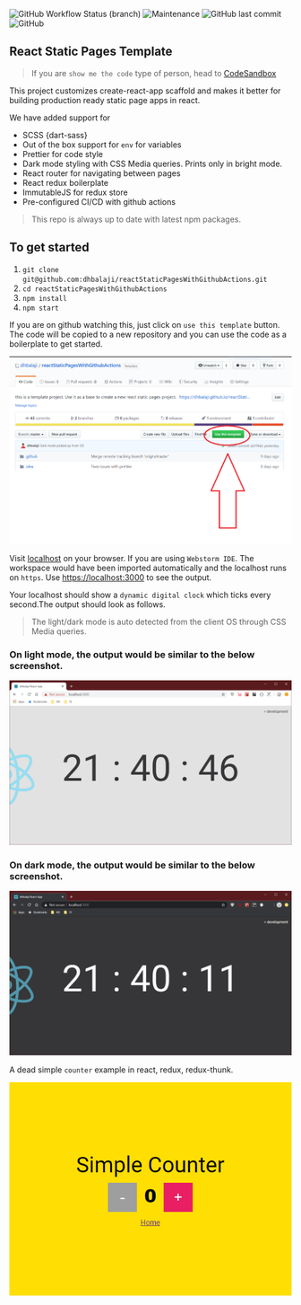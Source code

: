 ![GitHub Workflow Status (branch)](https://img.shields.io/github/workflow/status/dhbalaji/reactStaticPagesWithGithubActions/Deploy%20to%20GitHub%20Pages/master?label=Deploy%20to%20Github%20Pages)
![Maintenance](https://img.shields.io/maintenance/yes/2020)
![GitHub last commit](https://img.shields.io/github/last-commit/dhbalaji/reactStaticPagesWithGithubActions)
![GitHub](https://img.shields.io/github/license/dhbalaji/reactStaticPagesWithGithubActions)

## React Static Pages Template

> If you are `show me the code` type of person, head to <a href="https://codesandbox.io/s/github/dhbalaji/reactStaticPagesWithGithubActions?file=/src/App.js" target="_blank">CodeSandbox</a>

This project customizes create-react-app scaffold and makes it better for building production ready static page apps in react.

We have added support for 

* SCSS {dart-sass}
* Out of the box support for `env` for variables
* Prettier for code style
* Dark mode styling with CSS Media queries. Prints only in bright mode.
* React router for navigating between pages
* React redux boilerplate
* ImmutableJS for redux store
* Pre-configured CI/CD with github actions

> This repo is always up to date with latest npm packages.

## To get started

1. `git clone git@github.com:dhbalaji/reactStaticPagesWithGithubActions.git`
2. `cd reactStaticPagesWithGithubActions`
3. `npm install`
4. `npm start`

If you are on github watching this, just click on `use this template` button. The code will be copied to a new repository and you can use the code as a boilerplate to get started.

![](./screenshots/github_use_template.png)

Visit [localhost](http://localhost:3000) on your browser. If you are using `Webstorm IDE`. The workspace would have been imported automatically and the localhost runs on `https`. Use <https://localhost:3000> to see the output.

Your localhost should show a `dynamic digital clock` which ticks every second.The output should look as follows.

> The light/dark mode is auto detected from the client OS through CSS Media queries.

### On light mode, the output would be similar to the below screenshot.

![](screenshots/light-mode-detection-css-media-query.PNG)

### On dark mode, the output would be similar to the below screenshot.

![](screenshots/dark-mode-detection-css-media-query.PNG)

A dead simple `counter` example in react, redux, redux-thunk.

![](screenshots/simple-react-counter.png)